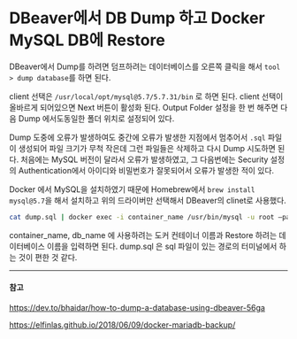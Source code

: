 # DBeaver에서 DB Dump 하고 Docker MySQL DB에 Restore

DBeaver에서 Dump를 하려면 덤프하려는 데이터베이스를 오른쪽 클릭을 해서 `tool > dump database`를 하면 된다.

client 선택은 `/usr/local/opt/mysql@5.7/5.7.31/bin` 로 하면 된다. client 선택이 올바르게 되어있으면 Next 버튼이 활성화 된다. Output Folder 설정을 한 번 해주면 다음 Dump 에서도동일한 폴더 위치로 설정되어 있다.

Dump 도중에 오류가 발생하여도 중간에 오류가 발생한 지점에서 멈추어서 `.sql` 파일이 생성되어 파일 크기가 무척 작은데 그런 파일들은 삭제하고 다시 Dump 시도하면 된다. 처음에는 MySQL 버전이 달라서 오류가 발생하였고, 그 다음번에는 Security 설정의 Authentication에서 아이디와 비밀번호가 잘못되어서 오류가 발생한 적이 있다.

Docker 에서 MySQL을 설치하였기 때문에 Homebrew에서 `brew install mysql@5.7`을 해서 설치하고 위의 드라이버만 선택해서 DBeaver의 clinet로 사용했다.

```bash
cat dump.sql | docker exec -i container_name /usr/bin/mysql -u root —password=root db_name
```

container_name, db_name 에 사용하려는 도커 컨테이너 이름과 Restore 하려는 데이터베이스 이름을 입력하면 된다. dump.sql 은 sql 파일이 있는 경로의 터미널에서 하는 것이 편한 것 같다.

---
#### 참고

https://dev.to/bhaidar/how-to-dump-a-database-using-dbeaver-56ga

https://elfinlas.github.io/2018/06/09/docker-mariadb-backup/